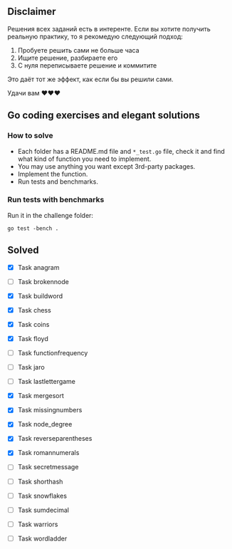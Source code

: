 ## Disclaimer

Решения всех заданий есть в интеренте. Если вы хотите получить реальную практику, то я рекомедую следующий подход:
1. Пробуете решить сами не больше часа
2. Ищите решение, разбираете его
3. С нуля переписываете решение и коммитите

Это даёт тот же эффект, как если бы вы решили сами.

Удачи вам ❤️❤️❤️

## Go coding exercises and elegant solutions

### How to solve

 - Each folder has a README.md file and `*_test.go` file, check it and find what kind of function you need to implement.
 - You may use anything you want except 3rd-party packages.
 - Implement the function.
 - Run tests and benchmarks.

### Run tests with benchmarks

Run it in the challenge folder:

```
go test -bench .
```

## Solved

- [x] Task anagram
- [ ] Task brokennode
- [x] Task buildword
- [x] Task chess
- [x] Task coins
- [x] Task floyd
- [ ] Task functionfrequency
- [ ] Task jaro
- [ ] Task lastlettergame
- [x]  Task mergesort
- [x]  Task missingnumbers
- [x]  Task node_degree
- [x]  Task reverseparentheses
- [x]  Task romannumerals
- [ ]  Task secretmessage
- [ ]  Task shorthash
- [ ]  Task snowflakes
- [ ]  Task sumdecimal
- [ ]  Task warriors
- [ ]  Task wordladder

